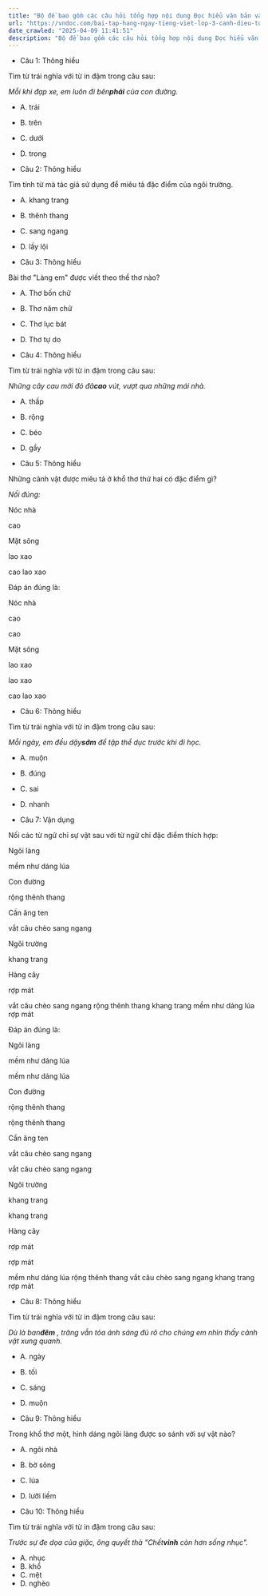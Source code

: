 ```yaml
---
title: "Bộ đề bao gồm các câu hỏi tổng hợp nội dung Đọc hiểu văn bản và Luyện từ và câu được học ở Tuần 22 trong chương trình Tiếng Việt lớp 3 Tập 2 Cánh Diều."
url: "https://vndoc.com/bai-tap-hang-ngay-tieng-viet-lop-3-canh-dieu-tuan-22-thu-3-336037"
date_crawled: "2025-04-09 11:41:51"
description: "Bộ đề bao gồm các câu hỏi tổng hợp nội dung Đọc hiểu văn bản và Luyện từ và câu được học ở Tuần 22 trong chương trình Tiếng Việt lớp 3 Tập 2 Cánh Diều."
---
```


* Câu 1:  Thông hiểu

Tìm từ trái nghĩa với từ in đậm trong câu sau:

_Mỗi khi đạp xe, em luôn đi bên**phải** của con đường._

  * A. trái 
  * B. trên 
  * C. dưới 
  * D. trong 



* Câu 2:  Thông hiểu

Tìm tính từ mà tác giả sử dụng để miêu tả đặc điểm của ngôi trường.

  * A. khang trang 
  * B. thênh thang 
  * C. sang ngang 
  * D. lầy lội 



* Câu 3:  Thông hiểu

Bài thơ "Làng em" được viết theo thể thơ nào?

  * A. Thơ bốn chữ 
  * B. Thơ năm chữ 
  * C. Thơ lục bát 
  * D. Thơ tự do 



* Câu 4:  Thông hiểu

Tìm từ trái nghĩa với từ in đậm trong câu sau:

_Những cây cau mới đó đã**cao** vút, vượt qua những mái nhà._

  * A. thấp 
  * B. rộng 
  * C. béo 
  * D. gầy 



* Câu 5:  Thông hiểu

Những cảnh vật được miêu tả ở khổ thơ thứ hai có đặc điểm gì?

_Nối đúng:_

Nóc nhà 

cao 

Mặt sông 

lao xao 

cao  lao xao 

Đáp án đúng là:

Nóc nhà 

cao 

cao 

Mặt sông 

lao xao 

lao xao 

cao  lao xao 

* Câu 6:  Thông hiểu

Tìm từ trái nghĩa với từ in đậm trong câu sau:

_Mỗi ngày, em đều dậy**sớm** để tập thể dục trước khi đi học._

  * A. muộn 
  * B. đúng 
  * C. sai 
  * D. nhanh 



* Câu 7:  Vận dụng

Nối các từ ngữ chỉ sự vật sau với từ ngữ chỉ đặc điểm thích hợp:

Ngôi làng 

mềm như dáng lúa 

Con đường 

rộng thênh thang 

Cần ăng ten 

vắt câu chèo sang ngang 

Ngôi trường 

khang trang 

Hàng cây 

rợp mát 

vắt câu chèo sang ngang  rộng thênh thang  khang trang  mềm như dáng lúa  rợp mát 

Đáp án đúng là:

Ngôi làng 

mềm như dáng lúa 

mềm như dáng lúa 

Con đường 

rộng thênh thang 

rộng thênh thang 

Cần ăng ten 

vắt câu chèo sang ngang 

vắt câu chèo sang ngang 

Ngôi trường 

khang trang 

khang trang 

Hàng cây 

rợp mát 

rợp mát 

mềm như dáng lúa  rộng thênh thang  vắt câu chèo sang ngang  khang trang  rợp mát 

* Câu 8:  Thông hiểu

Tìm từ trái nghĩa với từ in đậm trong câu sau:

_Dù là ban**đêm** , trăng vẫn tỏa ánh sáng đủ rõ cho chúng em nhìn thấy cảnh vật xung quanh._

  * A. ngày 
  * B. tối 
  * C. sáng 
  * D. muộn 



* Câu 9:  Thông hiểu

Trong khổ thơ một, hình dáng ngôi làng được so sánh với sự vật nào?

  * A. ngôi nhà 
  * B. bờ sông 
  * C. lúa 
  * D. lưỡi liềm 



* Câu 10:  Thông hiểu

Tìm từ trái nghĩa với từ in đậm trong câu sau:

_Trước sự đe dọa của giặc, ông quyết thà "Chết**vinh** còn hơn sống nhục"._

  * A. nhục 
  * B. khổ 
  * C. mệt 
  * D. nghèo 


